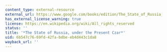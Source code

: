 ```yaml
---
content_type: external-resource
external_url: https://www.google.com/books/edition/The_State_of_Russia_Under_the_Present_Cz/bWxAAQAAMAAJ?hl=en&gbpv=1
has_external_license_warning: true
license: https://en.wikipedia.org/wiki/All_rights_reserved
status: ''
title: '*The State of Russia, under the Present Czar*'
uid: 6b547c76-69fd-42fa-bdbe-eb4d443c1da8
wayback_url: ''
---
```

